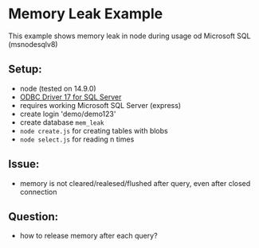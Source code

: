 # Memory Leak Example

This example shows memory leak in node during usage od Microsoft SQL (msnodesqlv8)

## Setup:

- node (tested on 14.9.0)
- [ODBC Driver 17 for SQL Server](https://www.microsoft.com/en-us/download/details.aspx?id=56567)
- requires working Microsoft SQL Server (express)
- create login 'demo/demo123'
- create database `mem_leak`
- `node create.js` for creating tables with blobs
- `node select.js` for reading n times

## Issue:

- memory is not cleared/realesed/flushed after query, even after closed connection

## Question:

- how to release memory after each query?
